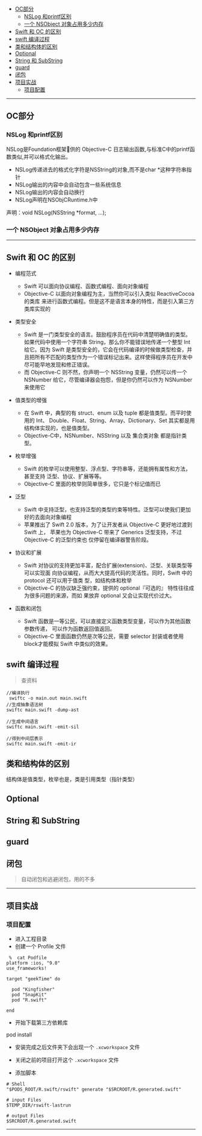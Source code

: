 
- [OC部分](#oc部分)
  - [NSLog 和printf区别](#nslog-和printf区别)
  - [一个 NSObject 对象占用多少内存](#一个-nsobject-对象占用多少内存)
- [Swift 和 OC 的区别](#swift-和-oc-的区别)
- [swift 编译过程](#swift-编译过程)
- [类和结构体的区别](#类和结构体的区别)
- [Optional](#optional)
- [String 和 SubString](#string-和-substring)
- [guard](#guard)
- [闭包](#闭包)
- [项目实战](#项目实战)
  - [项目配置](#项目配置)

------

## OC部分

### NSLog 和printf区别

NSLog是Foundation框架􏰀供的 Objective-C 日志输出函数,与标准C中的printf函数类似,并可以格式化输出。

- NSLog传递进去的格式化字符是NSString的对象,而不是char *这种字符串指针
- NSLog输出的内容中会自动包含一些系统信息
- NSLog输出的内容会自动换行
- NSLog声明在NSObjCRuntime.h中

声明：void NSLog(NSString *format, ...);

### 一个 NSObject 对象占用多少内存





-----

## Swift 和 OC 的区别

- 编程范式
  - Swift 可以面向协议编程、函数式编程、面向对象编程
  - Objective-C 以面向对象编程为主，当然你可以引入类似 ReactiveCocoa 的类库 来进行函数式编程。但是这不是语言本身的特性，而是引入第三方类库实现的

- 类型安全
  - Swift 是一门类型安全的语言。鼓励程序员在代码中清楚明确值的类型。如果代码中使用一个字符串 String，那么你不能错误地传递一个整型 Int 给它。因为 Swift 是类型安全的，它会在代码编译的时候做类型检查，并且把所有不匹配的类型作为一个错误标记出来。这样使得程序员在开发中尽可能早地发现和修正错误。
  - 而 Objective-C 则不然，你声明一个 NSString 变量，仍然可以传一个 NSNumber 给它，尽管编译器会抱怨，但是你仍然可以作为 NSNumber 来使用它

- 值类型的增强
  - 在 Swift 中，典型的有 struct、enum 以及 tuple 都是值类型。而平时使用的 Int、 Double、Float、String、Array、Dictionary、Set 其实都是用结构体实现的，也是值类型。
  - Objective-C中，NSNumber、NSString 以及 集合类对象 都是指针类型。

- 枚举增强
  - Swift 的枚举可以使用整型、浮点型、字符串等，还能拥有属性和方法，甚至支持 泛型、协议、扩展等等。
  - Objective-C 里面的枚举则简单很多，它只是个标记值而已

- 泛型
  - Swift 中支持泛型，也支持泛型的类型约束等特性。泛型可以使我们更加好的去面向对象编程
  - 苹果推出了 Swift 2.0 版本，为了让开发者从 Objective-C 更好地过渡到 Swift 上， 苹果也为 Objective-C 带来了 Generics 泛型支持，不过 Objective-C 的泛型约束也 仅停留在编译器警告阶段。

- 协议和扩展
  - Swift 对协议的支持更加丰富，配合扩展(extension)、泛型、关联类型等可以实现面 向协议编程，从而大大提高代码的灵活性。同时，Swift 中的 protocol 还可以用于值类 型，如结构体和枚举
  - Objective-C 的协议缺乏强约束，提供的 optional『可选的』 特性往往成为很多问题的来源，而如 果放弃 optional 又会让实现代价过大。

- 函数和闭包
  - Swift 函数是一等公民，可以直接定义函数类型变量，可以作为其他函数参数传递， 可以作为函数返回值返回。
  - Objective-C 里面函数仍然是次等公民，需要 selector 封装或者使用block才能模拟 Swift 中类似的效果。

 ## swift 编译过程

 > 查资料

```
//编译执行
 swiftc -o main.out main.swift 
//生成抽象语法树
swiftc main.swift -dump-ast

//生成中间语言
swiftc main.swift -emit-sil

//得到中间层表示
swiftc main.swift -emit-ir 

```


## 类和结构体的区别

结构体是值类型，枚举也是，类是引用类型（指针类型）

## Optional

## String 和 SubString

## guard

## 闭包

> 自动闭包和逃避闭包，用的不多

 



---

## 项目实战

### 项目配置

- 进入工程目录 
- 创建一个 Profile 文件
  
```
 %  cat Podfile 
platform :ios, "9.0"
use_frameworks!

target "geekTime" do

  pod "Kingfisher"
  pod "SnapKit"
  pod "R.swift"

end
```

- 开始下载第三方依赖库

pod install 

- 安装完成之后文件夹下会出现一个 `.xcworkspace` 文件

- 关闭之前的项目打开这个 `.xcworkspace` 文件

- 添加脚本

```
# Shell
"$PODS_ROOT/R.swift/rswift" generate "$SRCROOT/R.generated.swift"

# input Files
$TEMP_DIR/rswift-lastrun

# output Files
$SRCROOT/R.generated.swift
```


----

